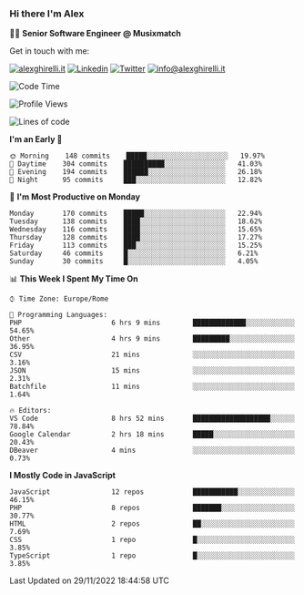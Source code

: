 ### Hi there I'm Alex

👨‍💻 __Senior Software Engineer @ Musixmatch__

Get in touch with me:

[![alexghirelli.it](https://img.shields.io/static/v1?label=alexghirelli.it&message=%20&color=red&logo=&style=flat-square&logoColor=white)](https://www.alexghirelli.it/)
[![Linkedin](https://img.shields.io/static/v1?label=Linkedin&message=%20&color=blue&logo=Linkedin&style=flat-square&logoColor=white)](https://linkedin.com/in/alexghirelli)
[![Twitter](https://img.shields.io/static/v1?label=Twitter&message=%20&color=blue&logo=Twitter&style=flat-square&logoColor=white)](https://twitter.com/alexGhirelli)
[![info@alexghirelli.it](https://img.shields.io/static/v1?label=info@alexghirelli.it&message=%20&color=red&logo=gmail&style=flat-square&logoColor=white)](mailto:info@alexghirelli.it)

<!--START_SECTION:waka-->
![Code Time](http://img.shields.io/badge/Code%20Time-7%2C131%20hrs%2059%20mins-blue)

![Profile Views](http://img.shields.io/badge/Profile%20Views-0-blue)

![Lines of code](https://img.shields.io/badge/From%20Hello%20World%20I%27ve%20Written-790%20Thousand%20lines%20of%20code-blue)

**I'm an Early 🐤** 

```text
🌞 Morning    148 commits    █████░░░░░░░░░░░░░░░░░░░░   19.97% 
🌆 Daytime    304 commits    ██████████░░░░░░░░░░░░░░░   41.03% 
🌃 Evening    194 commits    ██████░░░░░░░░░░░░░░░░░░░   26.18% 
🌙 Night      95 commits     ███░░░░░░░░░░░░░░░░░░░░░░   12.82%

```
📅 **I'm Most Productive on Monday** 

```text
Monday       170 commits    █████░░░░░░░░░░░░░░░░░░░░   22.94% 
Tuesday      138 commits    ████░░░░░░░░░░░░░░░░░░░░░   18.62% 
Wednesday    116 commits    ████░░░░░░░░░░░░░░░░░░░░░   15.65% 
Thursday     128 commits    ████░░░░░░░░░░░░░░░░░░░░░   17.27% 
Friday       113 commits    ███░░░░░░░░░░░░░░░░░░░░░░   15.25% 
Saturday     46 commits     █░░░░░░░░░░░░░░░░░░░░░░░░   6.21% 
Sunday       30 commits     █░░░░░░░░░░░░░░░░░░░░░░░░   4.05%

```


📊 **This Week I Spent My Time On** 

```text
⌚︎ Time Zone: Europe/Rome

💬 Programming Languages: 
PHP                      6 hrs 9 mins        █████████████░░░░░░░░░░░░   54.65% 
Other                    4 hrs 9 mins        █████████░░░░░░░░░░░░░░░░   36.95% 
CSV                      21 mins             ░░░░░░░░░░░░░░░░░░░░░░░░░   3.16% 
JSON                     15 mins             ░░░░░░░░░░░░░░░░░░░░░░░░░   2.31% 
Batchfile                11 mins             ░░░░░░░░░░░░░░░░░░░░░░░░░   1.64%

🔥 Editors: 
VS Code                  8 hrs 52 mins       ███████████████████░░░░░░   78.84% 
Google Calendar          2 hrs 18 mins       █████░░░░░░░░░░░░░░░░░░░░   20.43% 
DBeaver                  4 mins              ░░░░░░░░░░░░░░░░░░░░░░░░░   0.73%

```

**I Mostly Code in JavaScript** 

```text
JavaScript               12 repos            ███████████░░░░░░░░░░░░░░   46.15% 
PHP                      8 repos             ███████░░░░░░░░░░░░░░░░░░   30.77% 
HTML                     2 repos             ██░░░░░░░░░░░░░░░░░░░░░░░   7.69% 
CSS                      1 repo              █░░░░░░░░░░░░░░░░░░░░░░░░   3.85% 
TypeScript               1 repo              █░░░░░░░░░░░░░░░░░░░░░░░░   3.85%

```



 Last Updated on 29/11/2022 18:44:58 UTC
<!--END_SECTION:waka-->
